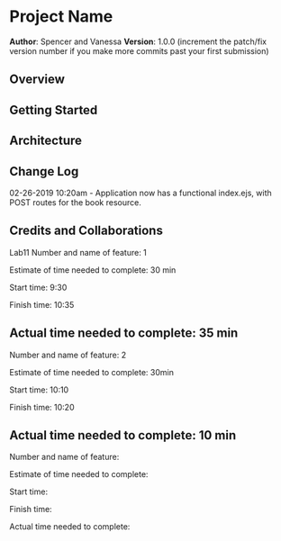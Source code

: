 # Project Name

**Author**: Spencer and Vanessa
**Version**: 1.0.0 (increment the patch/fix version number if you make more commits past your first submission)

## Overview
<!-- Provide a high level overview of what this application is and why you are building it, beyond the fact that it's an assignment for a Code Fellows 301 class. (i.e. What's your problem domain?) -->

## Getting Started
<!-- What are the steps that a user must take in order to build this app on their own machine and get it running? -->

## Architecture
<!-- Provide a detailed description of the application design. What technologies (languages, libraries, etc) you're using, and any other relevant design information. -->

## Change Log
02-26-2019 10:20am - Application now has a functional index.ejs, with POST routes for the book resource.

## Credits and Collaborations
<!-- Give credit (and a link) to other people or resources that helped you build this application. -->


Lab11
Number and name of feature: 1

Estimate of time needed to complete: 30 min

Start time: 9:30

Finish time: 10:35

Actual time needed to complete: 35 min
-----------------------------------
Number and name of feature: 2

Estimate of time needed to complete: 30min

Start time: 10:10

Finish time: 10:20

Actual time needed to complete: 10 min
-----------------------------------
Number and name of feature:

Estimate of time needed to complete: 

Start time: 

Finish time: 

Actual time needed to complete: 
